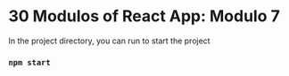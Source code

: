# 30 Modulos of React App: Modulo 7

In the project directory, you can run to start the project

### `npm start`
